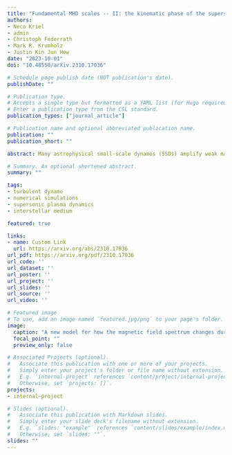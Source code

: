 ```yaml
---
title: "Fundamental MHD scales -- II: the kinematic phase of the supersonic small-scale dynamo"
authors:
- Neco Kriel
- admin
- Christoph Federrath
- Mark R. Krumholz
- Justin Kin Jun Hew
date: "2023-10-01"
doi: "10.48550/arXiv.2310.17036"

# Schedule page publish date (NOT publication's date).
publishDate: ""

# Publication type.
# Accepts a single type but formatted as a YAML list (for Hugo requirements).
# Enter a publication type from the CSL standard.
publication_types: ["journal_article"]

# Publication name and optional abbreviated publication name.
publication: ""
publication_short: ""

abstract: Many astrophysical small-scale dynamos (SSDs) amplify weak magnetic fields via highly compressible, supersonic turbulence, but most established SSD theories have only considered incompressible flows. To address this gap, we perform viscoresistive SSD simulations across a range of sonic Mach numbers ( M ), hydrodynamic Reynolds numbers ( Re ), and magnetic Prandtl numbers ( Pm ), focusing on the exponential growth phase. From these simulations, we develop robust measurements of the kinetic and magnetic energy dissipation scales ( ℓν  and  ℓη , respectively), and show that  ℓν/ℓη∼Pm1/2  is a universal feature of turbulent ( Re≥Recrit≈100 ),  Pm≥1  SSDs, regardless of  M . We also measure the scale of maximum magnetic field strength ( ℓp ), where we confirm that incompressible SSDs (where either  M≤1  or  Re<Recrit ) concentrate magnetic energy at  ℓp∼ℓη  with inversely correlated field strength and curvature. By contrast, for compressible SSDs (where  M>1  and Re≥Recrit ), shocks concentrate magnetic energy in large, overdense, coherent structures with ℓp∼(ℓturb/ℓshock)1/3ℓη≫ℓη , where  ℓshock  is the characteristic shock width, and  ℓturb  is the outer scale of the turbulent field. When  Pm<Re2/3 , the shift of  ℓp  (from the incompressible to compressible flow regime) is large enough to move the peak magnetic energy scale out of the subviscous range, and the plasma converges on a hierarchy of scales --  ℓturb>ℓp>ℓshock>ℓν>ℓη . In the compressible flow regime, more broadly, we also find that magnetic field-line curvature becomes nearly independent of the field strength, not because the field geometry has changed, but instead the field becomes locally amplified through flux-frozen compression by shocks. These results have implications for various astrophysical plasma environments in the early Universe, and cosmic ray transport models in the interstellar medium.

# Summary. An optional shortened abstract.
summary: ""

tags:
- turbulent dynamo
- numerical simulations
- supersonic plasma dynamics
- interstellar medium

featured: true

links:
- name: Custom Link
  url: https://arxiv.org/abs/2310.17036
url_pdf: https://arxiv.org/pdf/2310.17036
url_code: ''
url_dataset: ''
url_poster: ''
url_project: ''
url_slides: ''
url_source: ''
url_video: ''

# Featured image
# To use, add an image named `featured.jpg/png` to your page's folder. 
image:
  caption: "A new model for how the magnetic field spectrum changes during the kinematic stage of the small-scale dynamo."
  focal_point: ""
  preview_only: false

# Associated Projects (optional).
#   Associate this publication with one or more of your projects.
#   Simply enter your project's folder or file name without extension.
#   E.g. `internal-project` references `content/project/internal-project/index.md`.
#   Otherwise, set `projects: []`.
projects:
- internal-project

# Slides (optional).
#   Associate this publication with Markdown slides.
#   Simply enter your slide deck's filename without extension.
#   E.g. `slides: "example"` references `content/slides/example/index.md`.
#   Otherwise, set `slides: ""`.
slides: ""
---
```


<!-- This work is driven by the results in my [previous paper](/publication/conference-paper/) on LLMs.

{{% callout note %}}
Create your slides in Markdown - click the *Slides* button to check out the example.
{{% /callout %}}

Add the publication's **full text** or **supplementary notes** here. You can use rich formatting such as including [code, math, and images](https://docs.hugoblox.com/content/writing-markdown-latex/). -->

